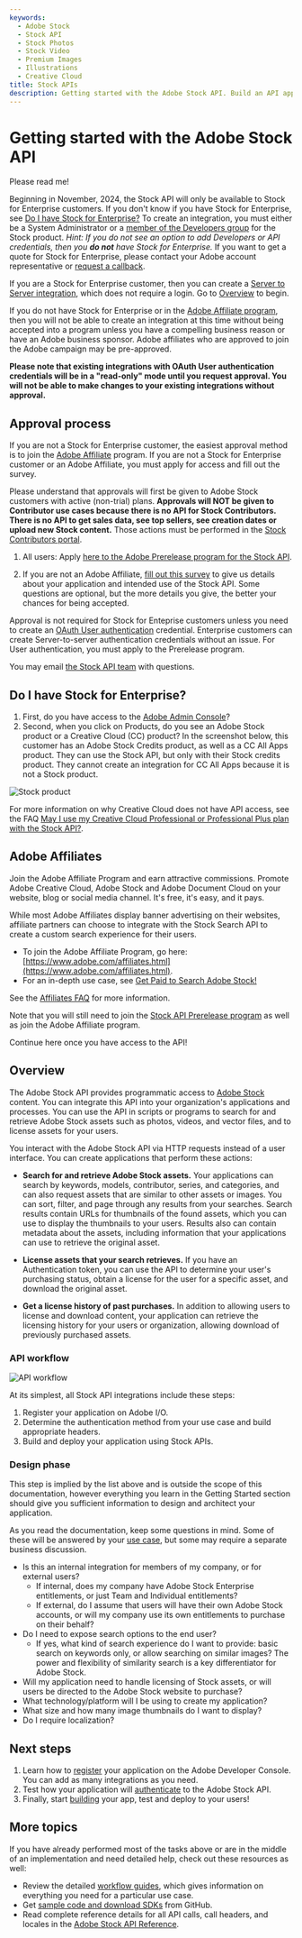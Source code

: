 ```yaml
---
keywords:
  - Adobe Stock
  - Stock API
  - Stock Photos
  - Stock Video
  - Premium Images
  - Illustrations
  - Creative Cloud 
title: Stock APIs
description: Getting started with the Adobe Stock API. Build an API application to access millions of royalty-free stock images, photos, graphics, vectors, video footage, illustrations, templates, 3d assets, editorial assets and high-quality premium content.
---
```


<!-- 01-getting-started.md -->
<!-- omit in toc -->

# Getting started with the Adobe Stock API

<InlineAlert variant="warning" slots="header, text1, text2, text3, text4" />

Please read me!

Beginning in November, 2024, the Stock API will only be available to Stock for Enterprise customers. If you don't know if you have Stock for Enterprise, see [Do I have Stock for Enterprise?](#do-i-have-stock-for-enterprise) To create an integration, you must either be a System Administrator or a [member of the Developers group](https://helpx.adobe.com/enterprise/using/manage-developers.html) for the Stock product. *Hint: If you do not see an option to add Developers or API credentials, then you **do not** have Stock for Enterprise.* If you want to get a quote for Stock for Enterprise, please contact your Adobe account representative or [request a callback](https://www.adobe.com/creativecloud/business/enterprise.html#creativecloud-rfi). 

If you are a Stock for Enterprise customer, then you can create a [Server to Server integration](https://developer.adobe.com/developer-console/docs/guides/authentication/ServerToServerAuthentication/), which does not require a login. Go to [Overview](#overview) to begin.

If you do not have Stock for Enterprise or in the [Adobe Affiliate program](#adobe-affiliates), then you will not be able to create an integration at this time without being accepted into a program unless you have a compelling business reason or have an Adobe business sponsor. Adobe affiliates who are approved to join the Adobe campaign may be pre-approved.

**Please note that existing integrations with OAuth User authentication credentials will be in a "read-only" mode until you request approval. You will not be able to make changes to your existing integrations without approval.**

## Approval process

If you are not a Stock for Enterprise customer, the easiest approval method is to join the [Adobe Affiliate](#adobe-affiliates) program. If you are not a Stock for Enterprise customer or an Adobe Affiliate, you must apply for access and fill out the survey.

Please understand that approvals will first be given to Adobe Stock customers with active (non-trial) plans. **Approvals will NOT be given to Contributor use cases because there is no API for Stock Contributors. There is no API to get sales data, see top sellers, see creation dates or upload new Stock content.** Those actions must be performed in the [Stock Contributors portal](https://contributor.stock.adobe.com/). 

1.  All users: Apply [here to the Adobe Prerelease program for the Stock API](https://www.adobeprerelease.com/beta/79B872A3-CA32-4674-F795-AFABA6AE25DC).

2.  If you are not an Adobe Affiliate, [fill out this survey](https://survey.adobe.com/jfe/form/SV_9mMgSGa8OfhDTSe) to give us details about your application and intended use of the Stock API. Some questions are optional, but the more details you give, the better your chances for being accepted.

Approval is not required for Stock for Enteprise customers unless you need to create an [OAuth User authentication](https://developer.adobe.com/developer-console/docs/guides/authentication/UserAuthentication/) credential. Enterprise customers can create Server-to-server authentication credentials without an issue. For User authentication, you must apply to the Prerelease program.

You may email [the Stock API team](mailto:stockapis@adobe.com) with questions.

<!--
To request approval: Go to https://www.adobeprerelease.com and join the "Adobe Stock API" program. As noted, if you have been approved to join the Adobe Affiliate program, then you should be approved to use the Stock API. 
-->

## Do I have Stock for Enterprise?

1. First, do you have access to the [Adobe Admin Console](https://adminconsole.adobe.com/)?
2. Second, when you click on Products, do you see an Adobe Stock product or a Creative Cloud (CC) product? In the screenshot below, this customer has an Adobe Stock Credits product, as well as a CC All Apps product. They can use the Stock API, but only with their Stock credits product. They cannot create an integration for CC All Apps because it is not a Stock product.

![Stock product](./stock-api-available.png)

For more information on why Creative Cloud does not have API access, see the FAQ [May I use my Creative Cloud Professional or Professional Plus plan with the Stock API?](https://developer.adobe.com/stock/docs/faq/stock-api-business-faq/#may-i-use-my-creative-cloud-professional-or-professional-plus-plan-with-the-stock-api).

## Adobe Affiliates

Join the Adobe Affiliate Program and earn attractive commissions. Promote Adobe Creative Cloud, Adobe Stock and Adobe Document Cloud on your website, blog or social media channel. It's free, it's easy, and it pays.

While most Adobe Affiliates display banner advertising on their websites, affiliate partners can choose to integrate with the Stock Search API to create a custom search experience for their users. 

  *  To join the Adobe Affiliate Program, go here: [https://www.adobe.com/affiliates.html](https://www.adobe.com/affiliates.html).
  *  For an in-depth use case, see [Get Paid to Search Adobe Stock!](https://medium.com/adobetech/get-paid-to-search-adobe-stock-e2ba9a7c0312)

See the [Affiliates FAQ](faq/stock-api-business-faq.md#affiliates-faq) for more information.

Note that you will still need to join the [Stock API Prerelease program](https://www.adobeprerelease.com) as well as join the Adobe Affiliate program.

<InlineAlert slots="text" />
Continue here once you have access to the API!


## Overview

The Adobe Stock API provides programmatic access to [Adobe Stock](https://stock.adobe.com/) content. You can integrate this API into your organization's applications and processes. You can use the API in scripts or programs to search for and retrieve Adobe Stock assets such as photos, videos, and vector files, and to license assets for your users.

You interact with the Adobe Stock API via HTTP requests instead of a user interface. You can create applications that perform these actions:

*   **Search for and retrieve Adobe Stock assets.** Your applications can search by keywords, models, contributor, series, and categories, and can also request assets that are similar to other assets or images. You can sort, filter, and page through any results from your searches. Search results contain URLs for thumbnails of the found assets, which you can use to display the thumbnails to your users. Results also can contain metadata about the assets, including information that your applications can use to retrieve the original asset.

*   **License assets that your search retrieves.** If you have an Authentication token, you can use the API to determine your user's purchasing status, obtain a license for the user for a specific asset, and download the original asset.

*   **Get a license history of past purchases.** In addition to allowing users to license and download content, your application can retrieve the licensing history for your users or organization, allowing download of previously purchased assets.

<a id="overview"></a>

### API workflow

![API workflow](./app-process-3-steps.png)

At its simplest, all Stock API integrations include these steps:

1.  Register your application on Adobe I/O.
1.  Determine the authentication method from your use case and build appropriate headers.
1.  Build and deploy your application using Stock APIs.

<a id="design-phase"></a>

### Design phase

This step is implied by the list above and is outside the scope of this documentation, however everything you learn in the Getting Started section should give you sufficient information to design and architect your application.

As you read the documentation, keep some questions in mind. Some of these will be answered by your [use case](/getting-started/02-register-app.md), but some may require a separate business discussion.

*   Is this an internal integration for members of my company, or for external users?
    *   If internal, does my company have Adobe Stock Enterprise entitlements, or just Team and Individual entitlements?
    *   If external, do I assume that users will have their own Adobe Stock accounts, or will my company use its own entitlements to purchase on their behalf?
*   Do I need to expose search options to the end user?
    *   If yes, what kind of search experience do I want to provide: basic search on keywords only, or allow searching on similar images? The power and flexibility of similarity search is a key differentiator for Adobe Stock.
*   Will my application need to handle licensing of Stock assets, or will users be directed to the Adobe Stock website to purchase?
*   What technology/platform will I be using to create my application?
*   What size and how many image thumbnails do I want to display?
*   Do I require localization?

<a id="next-steps"></a>

## Next steps

1.  Learn how to [register](/getting-started/02-register-app.md) your application on the Adobe Developer Console. You can add as many integrations as you need.
1.  Test how your application will [authenticate](/getting-started/03-api-authentication.md) to the Adobe Stock API.
1.  Finally, start [building](/getting-started/04-creating-apps.md) your app, test and deploy to your users!

<a id="more-topics"></a>

## More topics

If you have already performed most of the tasks above or are in the middle of an implementation and need detailed help, check out these resources as well:

*   Review the detailed [workflow guides](/getting-started/07-workflow-guides.md), which gives information on everything you need for a particular use case.
*   Get [sample code and download SDKs](/getting-started/08-sample-code-sdks.md) from GitHub.
*   Read complete reference details for all API calls, call headers, and locales in the [Adobe Stock API Reference](/api/).
